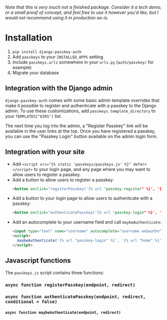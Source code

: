 _Note that this is very much not a finished package. Consider it a tech demo, or a small
proof of concept, and feel free to use it however you'd like, but I would not recommend
using it in production as-is._

# Installation

1. `pip install django-passkey-auth`
2. Add `passkeys` to your `INSTALLED_APPS` setting
3. Include `passkeys.urls` somewhere in your `urls.py` (`auth/passkey/` for example)
3. Migrate your database


## Integration with the Django admin

`django-passkey-auth` comes with some basic admin template overrides that make it
possible to register and authenticate with a passkey to the Django admin. To use these
customizations, add `passkeys.template_directory` to your `TEMPLATES["DIRS"]` list.

The next time you log into the admin, a "Register Passkey" link will be available in the
user links at the top. Once you have registered a passkey, you can use the "Passkey
Login" button available on the admin login form.


## Integration with your site

* Add `<script src="{% static 'passkeys/passkeys.js' %}" defer></script>` to your login
  page, and any page where you may want to allow users to register a passkey.
* Add a button to allow users to register a passkey:
    ```html
    <button onclick="registerPasskey('{% url "passkey-register" %}', '{% url "home" %}')">Register Passkey</button>
    ```
* Add a button to your login page to allow users to authenticate with a passkey:
    ```html
    <button onclick="authenticatePasskey('{% url "passkey-login" %}', '{% url "home" %}')">Passkey Login</button>
    ```
* Add an autocomplete to your username field and call `maybeAuthenticate`:
    ```html
    <input type="text" name="username" autocomplete="username webauthn" autofocus />
    <script>
      maybeAuthenticate('{% url "passkey-login" %}', '{% url "home" %}');
    </script>
    ```

## Javascript functions

The `passkeys.js` script contains three functions:

### `async function registerPasskey(endpoint, redirect)`

### `async function authenticatePasskey(endpoint, redirect, conditional = false)`

#### `async function maybeAuthenticate(endpoint, redirect)`
